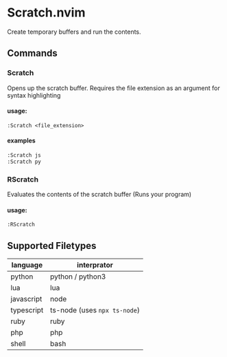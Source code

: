 # Scratch.nvim

Create temporary buffers and run the contents.

## Commands

### Scratch
Opens up the scratch buffer.
Requires the file extension as an argument for syntax highlighting

#### usage:
`:Scratch <file_extension>`

#### examples

```sh
:Scratch js
:Scratch py
```

### RScratch
Evaluates the contents of the scratch buffer (Runs your program)

#### usage:
`:RScratch`


## Supported Filetypes

language   | interprator
---        | ---
python     | python / python3
lua        | lua
javascript | node
typescript | ts-node (uses `npx ts-node`)
ruby       | ruby
php        | php
shell      | bash
